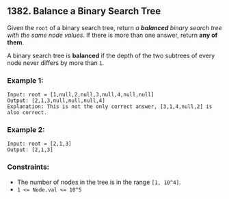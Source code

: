 ## 1382. Balance a Binary Search Tree

Given the ```root``` of a binary search tree, return *a **balanced** binary search tree with the same node values*. If there is more than one answer, return **any of them**.

A binary search tree is **balanced** if the depth of the two subtrees of every node never differs by more than ```1```.

### Example 1:
```
Input: root = [1,null,2,null,3,null,4,null,null]
Output: [2,1,3,null,null,null,4]
Explanation: This is not the only correct answer, [3,1,4,null,2] is also correct.
```
### Example 2:
```
Input: root = [2,1,3]
Output: [2,1,3]
```

### Constraints:

* The number of nodes in the tree is in the range ```[1, 10^4]```.
* ```1 <= Node.val <= 10^5```